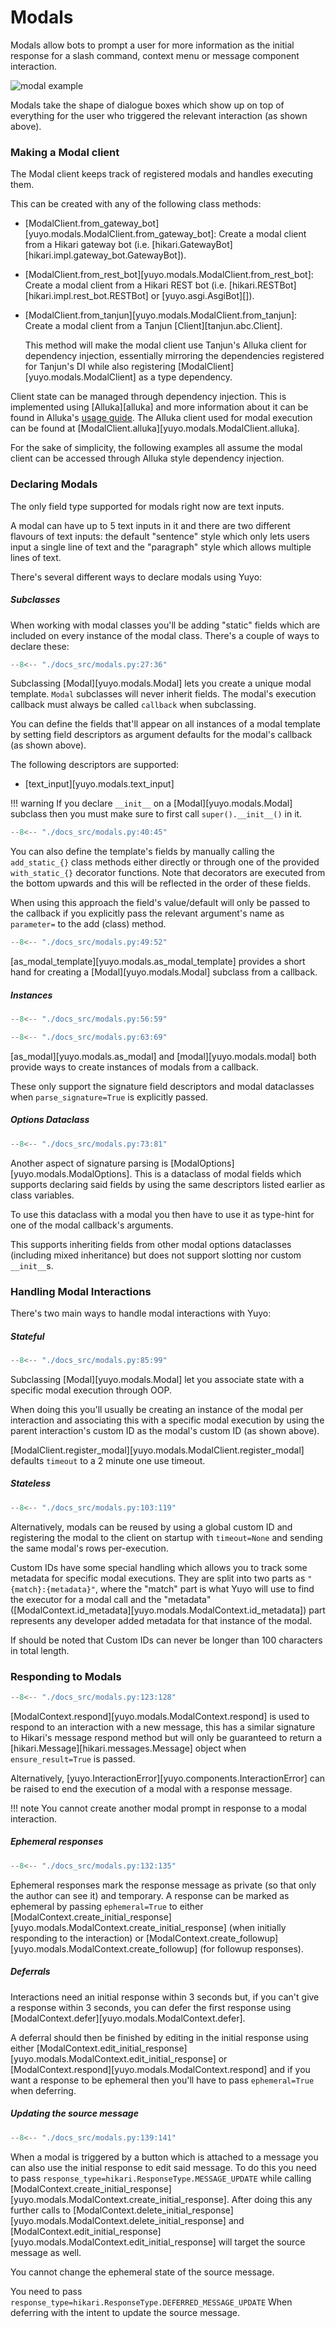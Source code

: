 # Modals

Modals allow bots to prompt a user for more information as the initial response
for a slash command, context menu or message component interaction.

![modal example](./images/modal_example.png)

Modals take the shape of dialogue boxes which show up on top of everything for
the user who triggered the relevant interaction (as shown above).

### Making a Modal client

The Modal client keeps track of registered modals and handles executing them.

This can be created with any of the following class methods:

* [ModalClient.from_gateway_bot][yuyo.modals.ModalClient.from_gateway_bot]:
    Create a modal client from a Hikari gateway bot (i.e.
    [hikari.GatewayBot][hikari.impl.gateway_bot.GatewayBot]).
* [ModalClient.from_rest_bot][yuyo.modals.ModalClient.from_rest_bot]:
    Create a modal client from a Hikari REST bot (i.e.
    [hikari.RESTBot][hikari.impl.rest_bot.RESTBot] or [yuyo.asgi.AsgiBot][]).
* [ModalClient.from_tanjun][yuyo.modals.ModalClient.from_tanjun]:
    Create a modal client from a Tanjun [Client][tanjun.abc.Client].

    This method will make the modal client use  Tanjun's Alluka client for
    dependency injection, essentially mirroring the dependencies registered
    for Tanjun's DI while also registering
    [ModalClient][yuyo.modals.ModalClient] as a type dependency.

Client state can be managed through dependency injection. This is implemented using
[Alluka][alluka] and more information about it can be found in Alluka's
[usage guide](https://alluka.cursed.solutions/usage/). The Alluka client
used for modal execution can be found at
[ModalClient.alluka][yuyo.modals.ModalClient.alluka].

For the sake of simplicity, the following examples all assume the modal client
can be accessed through Alluka style dependency injection.

### Declaring Modals

The only field type supported for modals right now are text inputs.

A modal can have up to 5 text inputs in it and there are two different
flavours of text inputs: the default "sentence" style which only lets
users input a single line of text and the "paragraph" style which
allows multiple lines of text.

There's several different ways to declare modals using Yuyo:

##### Subclasses

When working with modal classes you'll be adding "static" fields which are
included on every instance of the modal class. There's a couple of ways to
declare these:

```py
--8<-- "./docs_src/modals.py:27:36"
```

Subclassing [Modal][yuyo.modals.Modal] lets you create a unique modal template.
`Modal` subclasses will never inherit fields. The modal's execution callback
must always be called `callback` when subclassing.

You can define the fields that'll appear on all instances of a modal template
by setting field descriptors as argument defaults for the modal's callback
(as shown above).

The following descriptors are supported:

* [text_input][yuyo.modals.text_input]

!!! warning
    If you declare `__init__` on a [Modal][yuyo.modals.Modal] subclass
    then you must make sure to first call `super().__init__()` in it.

```py
--8<-- "./docs_src/modals.py:40:45"
```

You can also define the template's fields by manually calling the `add_static_{}`
class methods either directly or through one of the provided `with_static_{}`
decorator functions. Note that decorators are executed from the bottom upwards
and this will be reflected in the order of these fields.

When using this approach the field's value/default will only be passed to the
callback if you explicitly pass the relevant argument's name as `parameter=` to
the add (class) method.

```py
--8<-- "./docs_src/modals.py:49:52"
```

[as_modal_template][yuyo.modals.as_modal_template] provides a short hand for
creating a [Modal][yuyo.modals.Modal] subclass from a callback.

##### Instances

```py
--8<-- "./docs_src/modals.py:56:59"
```

```py
--8<-- "./docs_src/modals.py:63:69"
```

[as_modal][yuyo.modals.as_modal] and [modal][yuyo.modals.modal] both provide
ways to create instances of modals from a callback.

These only support the signature field descriptors and modal dataclasses when
`parse_signature=True` is explicitly passed.

##### Options Dataclass

```py
--8<-- "./docs_src/modals.py:73:81"
```

Another aspect of signature parsing is [ModalOptions][yuyo.modals.ModalOptions].
This is a dataclass of modal fields which supports declaring said fields by
using the same descriptors listed earlier as class variables.

To use this dataclass with a modal you then have to use it as type-hint for
one of the modal callback's arguments.

This supports inheriting fields from other modal options dataclasses (including
mixed inheritance) but does not support slotting nor custom `__init__`s.

### Handling Modal Interactions

There's two main ways to handle modal interactions with Yuyo:

##### Stateful

```py
--8<-- "./docs_src/modals.py:85:99"
```

Subclassing [Modal][yuyo.modals.Modal] let you associate state with a specific
modal execution through OOP.

When doing this you'll usually be creating an instance of the modal per
interaction and associating this with a specific modal execution by using
the parent interaction's custom ID as the modal's custom ID (as shown above).

[ModalClient.register_modal][yuyo.modals.ModalClient.register_modal] defaults
`timeout` to a 2 minute one use timeout.

##### Stateless

```py
--8<-- "./docs_src/modals.py:103:119"
```

Alternatively, modals can be reused by using a global custom ID and registering the
modal to the client on startup with `timeout=None` and sending the same modal's
rows per-execution.

Custom IDs have some special handling which allows you to track some metadata
for specific modal executions. They are split into two parts as
`"{match}:{metadata}"`, where the "match" part is what Yuyo will use to find
the executor for a modal call and the "metadata"
([ModalContext.id_metadata][yuyo.modals.ModalContext.id_metadata]) part
represents any developer added metadata for that instance of the modal.

If should be noted that Custom IDs can never be longer than 100 characters in
total length.

### Responding to Modals

```py
--8<-- "./docs_src/modals.py:123:128"
```

[ModalContext.respond][yuyo.modals.ModalContext.respond] is used to
respond to an interaction with a new message, this has a similar signature
to Hikari's message respond method but will only be guaranteed to return a
[hikari.Message][hikari.messages.Message] object when `ensure_result=True` is
passed.

Alternatively, [yuyo.InteractionError][yuyo.components.InteractionError] can be
raised to end the execution of a modal with a response message.

!!! note
    You cannot create another modal prompt in response to a modal interaction.

##### Ephemeral responses

```py
--8<-- "./docs_src/modals.py:132:135"
```

Ephemeral responses mark the response message as private (so that only the
author can see it) and temporary. A response can be marked as ephemeral by
passing `ephemeral=True` to either
[ModalContext.create_initial_response][yuyo.modals.ModalContext.create_initial_response]
(when initially responding to the interaction) or
[ModalContext.create_followup][yuyo.modals.ModalContext.create_followup]
(for followup responses).

##### Deferrals

Interactions need an initial response within 3 seconds but, if you can't give a
response within 3 seconds, you can defer the first response using
[ModalContext.defer][yuyo.modals.ModalContext.defer].

A deferral should then be finished by editing in the initial response using either
[ModalContext.edit_initial_response][yuyo.modals.ModalContext.edit_initial_response]
or [ModalContext.respond][yuyo.modals.ModalContext.respond] and if you
want a response to be ephemeral then you'll have to pass `ephemeral=True` when
deferring.

##### Updating the source message

```py
--8<-- "./docs_src/modals.py:139:141"
```

When a modal is triggered by a button which is attached to a message you can also
use the initial response to edit said message. To do this you need to pass
`response_type=hikari.ResponseType.MESSAGE_UPDATE` while calling
[ModalContext.create_initial_response][yuyo.modals.ModalContext.create_initial_response].
After doing this any further calls to
[ModalContext.delete_initial_response][yuyo.modals.ModalContext.delete_initial_response]
and [ModalContext.edit_initial_response][yuyo.modals.ModalContext.edit_initial_response]
will target the source message as well.

You cannot change the ephemeral state of the source message.

You need to pass `response_type=hikari.ResponseType.DEFERRED_MESSAGE_UPDATE`
When deferring with the intent to update the source message.
